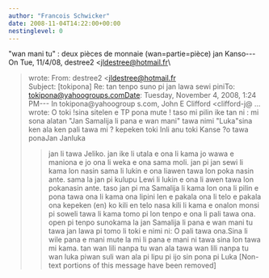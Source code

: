 ```yaml
---
author: "Francois Schwicker"
date: 2008-11-04T14:22:00+00:00
nestinglevel: 0
---
```

"wan mani tu" : deux pièces de monnaie (wan=partie=pièce) jan Kanso---
 On Tue, 11/4/08, destree2 <[jldestree@hotmail.fr](mailto://jldestree@hotmail.fr)\
> wrote:
From: destree2 <[jldestree@hotmail.fr](mailto://jldestree@hotmail.fr)\
>Subject: \[tokipona\] Re: tan tenpo suno pi jan lawa sewi piniTo: [tokipona@yahoogroups.comDate](mailto://tokipona@yahoogroups.comDate): Tuesday, November 4, 2008, 1:24 PM---
 In tokipona@yahoogroup s.com, John E Clifford <clifford-j@ ...
>wrote:
O toki !sina sitelen e TP pona mute ! taso mi pilin ike tan ni : mi sona alatan "Jan Samalija li pana e wan mani" tawa nimi "Luka"sina ken ala ken pali tawa mi ? kepeken toki Inli anu toki Kanse ?o tawa ponaJan Janluka
>> jan li tawa Jeliko. jan ike li utala e ona li kama jo wawa e maniona e jo ona li weka e ona sama
> moli. jan pi jan sewi li kama lon nasin sama li lukin e ona liawen tawa lon poka nasin ante.
> sama la jan pi kulupu Lewi li lukin e ona li awen tawa lon pokanasin ante. taso jan pi ma
> Samalija li kama lon ona li pilin e pona tawa ona li kama ona lipini len e pakala ona li telo e
> pakala ona kepeken (en) ko kili en telo nasa kili li kama e onalon monsi pi soweli tawa li kama
> tomo pi lon tenpo e ona li pali tawa ona. open pi tenpo sunokama la jan Samalija li pana e wan
> mani tu tawa jan lawa pi tomo li toki e nimi ni: O pali tawa ona.Sina li wile pana e mani mute la
> mi li pana e mani ni tawa sina lon tawa mi kama.
> tan wan lili nanpa tu wan ala tawa wan lili nanpa tu wan luka piwan suli wan ala pi lipu pi ijo
> sin pona pi Luka
>\[Non-text portions of this message have been removed\]